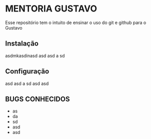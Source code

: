 # MENTORIA GUSTAVO
Esse repositório tem o intuito de ensinar o uso do git e github para o Gustavo

## Instalação
asdmkasdinasd
asd
asd
a
sd

## Configuração
asd
asd
a
sd
asd
asd

## BUGS CONHECIDOS
- as
- da
- sd
- asd
- asd
